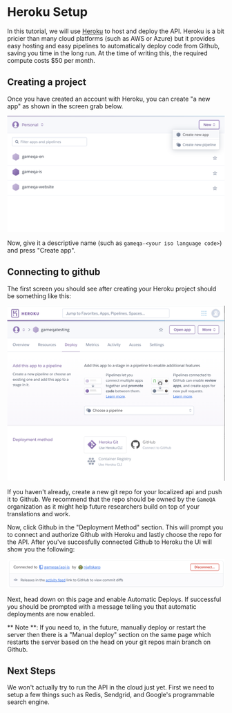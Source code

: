 # Heroku Setup

In this tutorial, we will use [Heroku](https://www.heroku.com) to host and deploy the API. Heroku is a bit pricier than many cloud platforms (such as AWS or Azure) but it provides easy hosting and easy pipelines to automatically deploy code from Github, saving you time in the long run. At the time of writing this, the required compute costs $50 per month.

## Creating a project

Once you have created an account with Heroku, you can create "a new app" as shown in the screen grab below. 

![asdf](../_media/heroku_list.png)

Now, give it a descriptive name (such as `gameqa-<your iso language code>`) and press "Create app".

## Connecting to github


The first screen you should see after creating your Heroku project should be something like this:

![asdf](../_media/heroku_pick_pipeline.png)

If you haven't already, create a new git repo for your localized api and push it to Github. We recommend that the repo should be owned by the `GameQA` organization as it might help future researchers build on top of your translations and work.

Now, click Github in the "Deployment Method" section. This will prompt you to connect and authorize Github with Heroku and lastly choose the repo for the API. After you've succesfully connected Github to Heroku the UI will show you the following:

![asdf](../_media/heroku_connected.png)

Next, head down on this page and enable Automatic Deploys. If successful you should be prompted with a message telling you that automatic deployments are now enabled.

** Note **: If you need to, in the future, manually deploy or restart the server then there is a "Manual deploy" section on the same page which restarts the server based on the head on your git repos main branch on Github.

## Next Steps

We won't actually try to run the API in the cloud just yet. First we need to setup a few things such as Redis, Sendgrid, and Google's programmable search engine.

